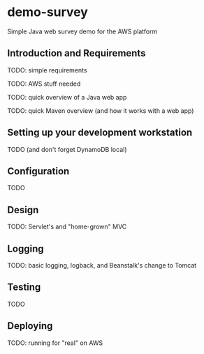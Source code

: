 demo-survey
================

Simple Java web survey demo for the AWS platform

Introduction and Requirements
------------------------------

TODO: simple requirements

TODO: AWS stuff needed

TODO: quick overview of a Java web app

TODO: quick Maven overview (and how it works with a web app)

Setting up your development workstation
----------------------------------------

TODO (and don't forget DynamoDB local)

Configuration
--------------

TODO

Design
--------

TODO: Servlet's and "home-grown" MVC

Logging
--------

TODO: basic logging, logback, and Beanstalk's change to Tomcat

Testing
--------

TODO

Deploying
----------

TODO: running for "real" on AWS